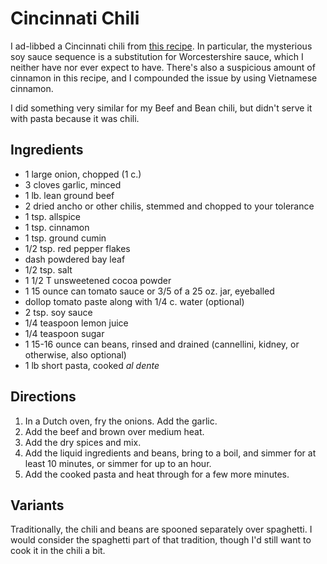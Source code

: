 # Cincinnati Chili

I ad-libbed a Cincinnati chili from [this recipe](http://whatscookingamerica.net/Beef/CincinnatiChili.htm).  In particular, the mysterious soy sauce sequence is a substitution for Worcestershire sauce, which I neither have nor ever expect to have.  There's also a suspicious amount of cinnamon in this recipe, and I compounded the issue by using Vietnamese cinnamon.

I did something very similar for my Beef and Bean chili, but didn't serve it with pasta because it was chili.

## Ingredients

* 1 large onion, chopped (1 c.)
* 3 cloves garlic, minced
* 1 lb. lean ground beef
* 2 dried ancho or other chilis, stemmed and chopped to your tolerance
* 1 tsp. allspice
* 1 tsp. cinnamon
* 1 tsp. ground cumin
* 1/2 tsp. red pepper flakes
* dash powdered bay leaf
* 1/2 tsp. salt
* 1 1/2 T unsweetened cocoa powder
* 1 15 ounce can tomato sauce or 3/5 of a 25 oz. jar, eyeballed
* dollop tomato paste along with 1/4 c. water (optional)
* 2 tsp. soy sauce
* 1/4 teaspoon lemon juice
* 1/4 teaspoon sugar
* 1 15-16 ounce can beans, rinsed and drained (cannellini, kidney, or otherwise, also optional)
* 1 lb short pasta, cooked *al dente*

## Directions

1. In a Dutch oven, fry the onions.  Add the garlic.
2. Add the beef and brown over medium heat.
3. Add the dry spices and mix.
4. Add the liquid ingredients and beans, bring to a boil, and simmer for at least 10 minutes, or simmer for up to an hour.
5. Add the cooked pasta and heat through for a few more minutes. 

## Variants

Traditionally, the chili and beans are spooned separately over spaghetti.  I would consider the spaghetti part of that tradition, though I'd still want to cook it in the chili a bit.
